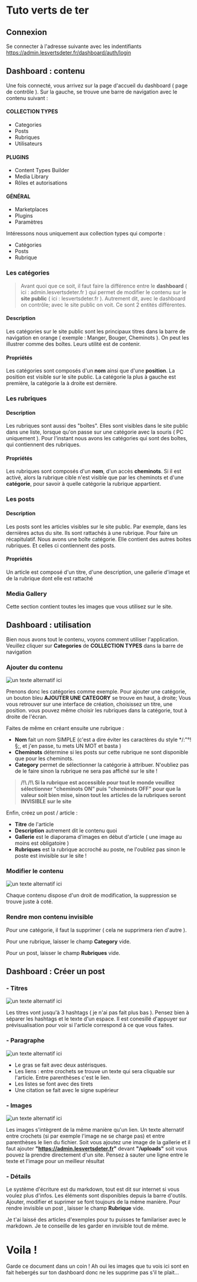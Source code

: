 # Tuto verts de ter

## Connexion 

Se connecter à l'adresse suivante avec les indentifiants
https://admin.lesvertsdeter.fr/dashboard/auth/login

## Dashboard : contenu

Une fois connecté, vous arrivez sur la page d'accueil du dashboard ( page de contrôle ). 
Sur la gauche, se trouve une barre de navigation avec le contenu suivant : 

#### COLLECTION TYPES 
- Categories
- Posts
- Rubriques
- Utilisateurs

#### PLUGINS
- Content Types Builder
- Media Library
- Rôles et autorisations

#### GÉNÉRAL
- Marketplaces
- Plugins
- Paramètres

Intéressons nous uniquement aux collection types qui comporte :
- Catégories
- Posts
- Rubrique

### Les catégories

> Avant quoi que ce soit, il faut faire la différence entre le **dashboard** ( ici : admin.lesvertsdeter.fr ) qui permet de modifier le contenu sur le **site public** ( ici : lesvertsdeter.fr ). Autrement dit, avec le dashboard on contrôle; avec le site public on voit. Ce sont 2 entités différentes.

#### Description
Les catégories sur le site public sont les principaux titres dans la barre de navigation en orange ( exemple : Manger, Bouger, Cheminots ). On peut les illustrer comme des boîtes. Leurs utilité est de contenir. 

#### Propriétés
Les catégories sont composés d'un **nom** ainsi que d'une **position**. La position est visible sur le site public. La catégorie la plus à gauche est première, la catégorie la  à droite est dernière.


### Les rubriques

#### Description
Les rubriques sont aussi des "boîtes". Elles sont visibles dans le site public dans une liste, lorsque qu'on passe sur une catégorie avec la souris ( PC uniquement ). Pour l'instant nous avons les catégories qui sont des boîtes, qui contiennent des rubriques.

#### Propriétés
Les rubriques sont composés d'un **nom**, d'un accès **cheminots**. Si il est activé, alors la rubrique cible n'est visible que par les cheminots et d'une **catégorie**, pour savoir à quelle catégorie la rubrique appartient.


### Les posts

#### Description
Les posts sont les articles visibles sur le site public. Par exemple, dans les dernières actus du site. Ils sont rattachés à une rubrique. Pour faire un récapitulatif. Nous avons une boîte catégorie. Elle contient des autres boites rubriques. Et celles ci contiennent des posts.

#### Propriétés
Un article est composé d'un titre, d'une description, une gallerie d'image et de la rubrique dont elle est rattaché

### Media Gallery 
Cette section contient  toutes les images que vous utilisez sur le site.

## Dashboard : utilisation

Bien nous avons tout le contenu, voyons comment utiliser l'application. 
Veuillez cliquer sur **Categories** de **COLLECTION TYPES** dans la barre de navigation

### Ajouter du contenu

![un texte alternatif ici](https://admin.lesvertsdeter.fr/uploads/addcategory_3dc5b2bd2c.png)

Prenons donc les catégories comme exemple. Pour ajouter une catégorie, un bouton bleu **AJOUTER UNE CATEGORY**  se trouve en haut, à droite;
Vous vous retrouver sur une interface de création, choisissez un titre, une position. vous pouvez même choisir les rubriques dans la catégorie, tout à droite de l'écran.

Faites de même en créant ensuite une rubrique :
- **Nom** fait un nom SIMPLE (c'est a dire éviter les caractères du style */:"°!§;, et j'en passe, tu mets UN MOT et basta )
- **Cheminots** détermine si les posts sur cette rubrique ne sont disponible que pour les cheminots.
- **Category** permet de sélectionner la catégorie à attribuer. N'oubliez pas de le faire sinon la rubrique ne sera pas affiché sur le site !
> **/!\ /!\ Si la rubrique est accessible pour tout le monde veuillez sélectionner "cheminots ON" puis "cheminots OFF" pour que la valeur soit bien mise, sinon tout les articles de la rubriques seront INVISIBLE sur le site**

Enfin, créez un post / article :
- **Titre** de l'article
- **Description** autrement dit le contenu quoi
- **Gallerie** est le diaporama d'images en début d'article ( une image au moins est obligatoire )
- **Rubriques** est la rubrique accroché au poste, ne l'oubliez pas sinon le poste est invisible sur le site !


### Modifier le contenu

![un texte alternatif ici](https://admin.lesvertsdeter.fr/uploads/modifycategory_025a43ff3f.png)

Chaque contenu dispose d'un droit de modification, la suppression se trouve juste à coté.

### Rendre mon contenu invisible

Pour une catégorie, il faut la supprimer ( cela ne supprimera rien d'autre ).

Pour une rubrique, laisser le champ **Category** vide.

Pour un post, laisser le champ **Rubriques** vide.


## Dashboard : Créer un post

### - Titres

![un texte alternatif ici](https://admin.lesvertsdeter.fr/uploads/titres_143190deb8.png)

Les titres vont jusqu'à 3 hashtags ( je n'ai pas fait plus bas ). Pensez bien à séparer les hashtags et le texte d'un espace. Il est conesillé d'appuyer sur prévisualisation pour voir si l'article correspond à ce que vous faites.

### - Paragraphe

![un texte alternatif ici](https://admin.lesvertsdeter.fr/uploads/paragraph_00a13b28ab.png)

- Le gras se fait avec deux astérisques.
- Les liens : entre crochets se trouve un texte qui sera cliquable sur l'article. Entre parenthèses c'est le lien.
- Les listes se font avec des tirets
- Une citation se fait avec le signe supérieur

### - Images

![un texte alternatif ici](https://admin.lesvertsdeter.fr/uploads/images_3b080cd118.png)

Les images s'intègrent de la même manière qu'un lien. Un texte alternatif entre crochets (si par exemple l'image ne se charge pas) et entre parenthèses le lien du fichier.
Soit vous ajoutez une image de la gallerie et il faut ajouter **"https://admin.lesvertsdeter.fr"** devant **"/uploads"** soit vous pouvez la prendre directement d'un site.
Pensez à sauter une ligne entre le texte et l'image pour un meilleur résultat

### - Détails

Le système d'écriture est du markdown, tout est dit sur internet si vous voulez plus d'infos.
Les éléments sont disponibles depuis la barre d'outils.
Ajouter,  modifier et suprimer se font toujours de la même manière. Pour rendre invisible un post , laisser le champ **Rubrique** vide.

Je t'ai laissé des articles d'exemples pour tu puisses te familariser avec le markdown. Je te conseille de les garder en invisible tout de même.


# Voila !
Garde ce document dans un coin !
Ah oui les images que tu vois ici sont en fait hebergés sur ton dashboard donc ne les supprime pas s'il te plait...

